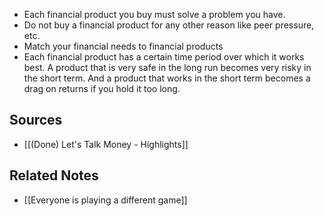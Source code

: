- Each financial product you buy must solve a problem you have.
- Do not buy a financial product for any other reason like peer pressure, etc.
- Match your financial needs to financial products
- Each financial product has a certain time period over which it works best. A product that is very safe in the long run becomes very risky in the short term. And a product that works in the short term becomes a drag on returns if you hold it too long.

## Sources
- [[(Done) Let's Talk Money - Highlights]]

## Related Notes
- [[Everyone is playing a different game]]
